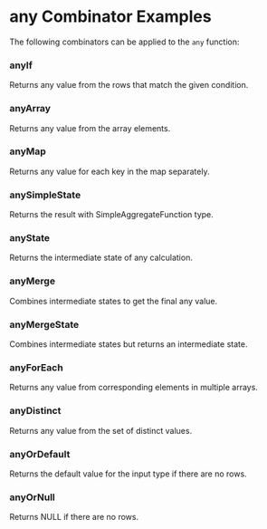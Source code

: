 # any Combinator Examples

The following combinators can be applied to the `any` function:

### anyIf
Returns any value from the rows that match the given condition.

### anyArray
Returns any value from the array elements.

### anyMap
Returns any value for each key in the map separately.

### anySimpleState
Returns the result with SimpleAggregateFunction type.

### anyState
Returns the intermediate state of any calculation.

### anyMerge
Combines intermediate states to get the final any value.

### anyMergeState
Combines intermediate states but returns an intermediate state.

### anyForEach
Returns any value from corresponding elements in multiple arrays.

### anyDistinct
Returns any value from the set of distinct values.

### anyOrDefault
Returns the default value for the input type if there are no rows.

### anyOrNull
Returns NULL if there are no rows. 